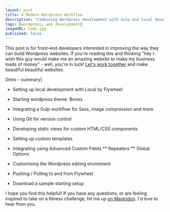 ```yaml
---
layout: post
title: A Modern Wordpress Workflow
description: "Combining Wordpress development with Gulp and local development tools"
tags: [wordpress, web development]
imageURL: todo.jpg
published: false
---
```


This post is for front-end developers interested in improving the way they can build Wordpress websites. If you're reading this and thinking "hey I wish this guy would make me an amazing website to make my business loads of money" - well, you're in luck! <a href="/hire/">Let's work together</a> and make beautiful beautiful websites.

[Intro - summary]

- Setting up local development with Local by Flywheel
- Starting wordpress theme: Bones
- Integrating a Gulp workflow for Sass, image compression and more
- Using Git for version control
- Developing static views for custom HTML/CSS components
- Setting up custom templates
- Integrating using Advanced Custom Fields
  ** Repeaters
  ** Global Options
- Customising the Wordpress editing enviroment
- Pushing / Pulling to and from Flywheel

- Download a sample starting setup

I hope you find this helpful! If you have any questions, or are feeling inspired to take on a fitness challenge, hit me up [on Mastodon](https://mastodon.ie/@donovanh). I'd love to hear from you.
